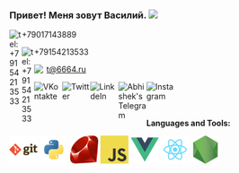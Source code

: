 ### Привет! Меня зовут Василий.  <img src="https://media.giphy.com/media/hvRJCLFzcasrR4ia7z/giphy.gif" width="25px">

<img align="left" alt="tel:+79154213533" width="22px"  src="https://img.icons8.com/ios-glyphs/30/000000/phone--v1.png"/> +79017143889 

<img align="left" alt="tel:+79154213533" width="22px"  src="https://img.icons8.com/ios-glyphs/30/000000/phone--v1.png"/> +79154213533 

<img align="left" width="22px"   src="https://img.icons8.com/ios/50/000000/email-sign.png"/>  t@6664.ru


<a href="https://vk.com/404">
  <img align="left" alt="VKontakte" width="50px" src="https://cdn.jsdelivr.net/npm/simple-icons@v3/icons/vk.svg" />
</a>
<a href="https://twitter.com/404">
  <img align="left" alt="Twitter" width="50px" src="https://cdn.jsdelivr.net/npm/simple-icons@v3/icons/twitter.svg" />
</a>
<a href="https://www.linkedin.com/in/leirby">
  <img align="left" alt="LinkdeIn" width="50px" src="https://cdn.jsdelivr.net/npm/simple-icons@v3/icons/linkedin.svg" />
</a>
<a href="https://t.me/Leirby">
  <img align="left" alt="Abhishek's Telegram" width="50px" src="https://cdn.jsdelivr.net/npm/simple-icons@v3/icons/telegram.svg" />
</a>
<a href="https://www.instagram.com/404">
  <img align="left" alt="Instagram" width="50px" src="https://cdn.jsdelivr.net/npm/simple-icons@v3/icons/instagram.svg" />
</a>
<br /><br />

<br />

**Languages and Tools:**  

<code><img height="50" src="https://raw.githubusercontent.com/github/explore/80688e429a7d4ef2fca1e82350fe8e3517d3494d/topics/git/git.png"></code>
<code><img height="50" src="https://raw.githubusercontent.com/github/explore/80688e429a7d4ef2fca1e82350fe8e3517d3494d/topics/python/python.png"></code>
<code><img height="50" src="https://raw.githubusercontent.com/github/explore/80688e429a7d4ef2fca1e82350fe8e3517d3494d/topics/ruby/ruby.png"></code>
<code><img height="50" src="https://raw.githubusercontent.com/github/explore/80688e429a7d4ef2fca1e82350fe8e3517d3494d/topics/javascript/javascript.png"></code>
<code><img height="50" src="https://raw.githubusercontent.com/github/explore/80688e429a7d4ef2fca1e82350fe8e3517d3494d/topics/vue/vue.png"></code>
<code><img height="50" src="https://raw.githubusercontent.com/github/explore/80688e429a7d4ef2fca1e82350fe8e3517d3494d/topics/react/react.png"></code>
<code><img height="50" src="https://raw.githubusercontent.com/github/explore/80688e429a7d4ef2fca1e82350fe8e3517d3494d/topics/nodejs/nodejs.png"></code>




